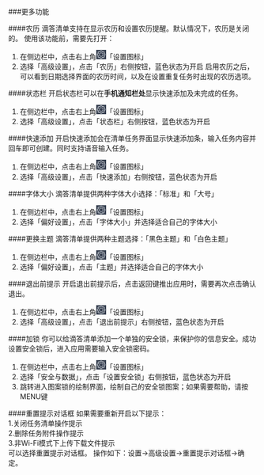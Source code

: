 ###更多功能

####农历
滴答清单支持在显示农历和设置农历提醒。默认情况下，农历是关闭的。
使用该功能前，需要先打开：
1. 在侧边栏中，点击右上角<img src="/images/image4131.png" title="设置" width="20" />「设置图标」
2. 选择「高级设置」，点击「农历」右侧按钮，蓝色状态为开启
启用农历之后，可以看到日期选择界面的农历时间，以及在设置重复任务时出现的农历选项。

####状态栏
开启状态栏可以在**手机通知栏处**显示快速添加及未完成的任务。
1. 在侧边栏中，点击右上角<img src="/images/image4131.png" title="设置" width="20" />「设置图标」
2. 选择「高级设置」，点击「状态栏」右侧按钮，蓝色状态为开启

####快速添加
开启快速添加会在清单任务界面显示快速添加条，输入任务内容并回车即可创建。同时支持语音输入任务。
1. 在侧边栏中，点击右上角<img src="/images/image4131.png" title="设置" width="20" />「设置图标」
2. 选择「高级设置」，点击「快速添加」右侧按钮，蓝色状态为开启

####字体大小
滴答清单提供两种字体大小选择：「标准」和「大号」
1. 在侧边栏中，点击右上角<img src="/images/image4131.png" title="设置" width="20" />「设置图标」
2. 选择「偏好设置」，点击「字体大小」并选择适合自己的字体大小

####更换主题
滴答清单提供两种主题选择：「黑色主题」和「白色主题」
1. 在侧边栏中，点击右上角<img src="/images/image4131.png" title="设置" width="20" />「设置图标」
2. 选择「偏好设置」，点击「主题」并选择适合自己的字体大小

####退出前提示
开启退出前提示后，点击返回键推出应用时，需要再次点击确认退出。
1. 在侧边栏中，点击右上角<img src="/images/image4131.png" title="设置" width="20" />「设置图标」
2. 选择「高级设置」，点击「退出前提示」右侧按钮，蓝色状态为开启

####加锁
你可以给滴答清单添加一个单独的安全锁，来保护你的信息安全。成功设置安全锁后，进入应用需要输入安全锁密码。
1. 在侧边栏中，点击右上角<img src="/images/image4131.png" title="设置" width="20" />「设置图标」
2. 选择「安全与数据」，点击「设置安全锁」右侧按钮，蓝色状态为开启
3. 跳转进入图案锁的绘制界面，绘制自己的安全锁图案；如果需要帮助，请按MENU键

####重置提示对话框
如果需要重新开启以下提示：
<br >1.关闭任务清单操作提示<br >2.删除任务附件操作提示<br >3.非Wi-Fi模式下上传下载文件提示<br >
可以选择重置提示对话框。
操作如下：设置->高级设置->重置提示对话框->确定。
